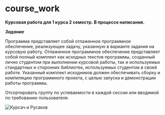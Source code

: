 # course_work

<b>Курсовая работа для 1 курса 2 семестр. В процессе написания. </b>

<b><i>Задание</i></b>

Программа представляет собой отлаженное программное обеспечение, 
реализующее задачу, указанную в варианте задания на курсовую работу. 
Отлаженное программное обеспечение представляет собой полный комплект 
как исходных текстов программы, созданный лично студентом при 
выполнении курсовой работы, так и используемых стандартных и сторонних 
библиотек, используемых студентом в своей работе. Указанный комплект 
исходников должен обеспечивать сборку и компиляцию программного 
проекта, с целью запуска и демонстрации работы программы.

Отсортировать группу по успеваемости в каждой сессии 
или вводимой по требованию пользователя.

![Курсач и Русаков](https://ibb.co/gFP1gp7)
